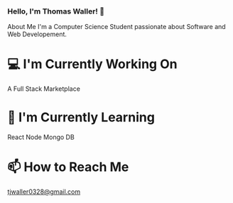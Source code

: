 

<!--
**tjwaller/tjwaller** is a ✨ _special_ ✨ repository because its `README.md` (this file) appears on your GitHub profile.

Here are some ideas to get you started:

- 🔭 I’m currently working on ...
- 🌱 I’m currently learning ...
- 👯 I’m looking to collaborate on ...
- 🤔 I’m looking for help with ...
- 💬 Ask me about ...
- 📫 How to reach me: ...
- 😄 Pronouns: ...
- ⚡ Fun fact: ...
-->

### Hello, I'm Thomas Waller! 👋
About Me
I'm a Computer Science Student passionate about Software and Web Developement.

# 💻 I'm Currently Working On
A Full Stack Marketplace

# 🌱 I'm Currently Learning
React
Node
Mongo DB

# 📫 How to Reach Me
tjwaller0328@gmail.com

<!--
# 📊 GitHub Stats
(https://github-readme-stats.vercel.app/api?username=tjwaller&show_icons=true&theme=radical)

# 📚 Summary
(https://github-profile-summary-cards.vercel.app/api/cards/profile-details?username=tjwaller&theme=github_dark)
-->





